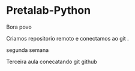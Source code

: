 # Pretalab-Python

Bora povo

Criamos repositorio remoto e conectamos ao git .

segunda semana


Terceira aula conecatando git github